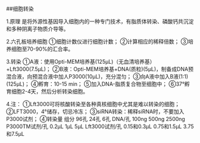 ##细胞转染

1.原理
是将外源性基因导入细胞内的一种专门技术，有脂质体转染、磷酸钙共沉淀和多种阴离子物质介导等。

2.六孔板培养细胞
①细胞计数仪进行细胞计数；
②计算相应的稀释倍数；	
③培养细胞至70-90%的汇合率。

3.转染
①A液：使用Opti-MEM培养基(125μL)（无血清培养基）+Lft3000(7.5μL)；
②B液：Opti-MEM培养基+DNA(质粒)(5μL)，制备成DNA预混合液，向预混合液中加人P3000(10μL)，充分混匀；
③向A液中加入B液(1:1)(125μL)；
④孵育：10-15 min；
⑤加入DNA-脂质复合物至细胞中；
⑥37°孵育细胞2-4天，然后分析转染细胞。

4.注：
①Lft3000可将核酸转染至各种真核细胞中尤其是难以转染的细胞；
②LFT3000，4°储存，切忌冷冻；
③siRNA转染：稀释siRNA时，不要加入P3000试剂；
④转染量
组分       	         96孔	         24孔           6孔
DNA/孔	             100ng	        500ng	         2500ng
P3000TM试剂/孔	     0.2μL	         1μL	         5μL
Lft3000试剂/孔	     0.15和0.3μL   	0.75和1.5μL	  3.75和7.5μL
